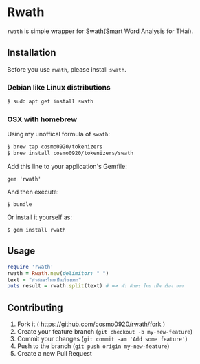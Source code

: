 # Rwath

`rwath` is simple wrapper for Swath(Smart Word Analysis for THai).

## Installation

Before you use `rwath`, please install `swath`.

### Debian like Linux distributions

```bash
$ sudo apt get install swath
```

### OSX with homebrew

Using my unoffical formula of `swath`:

```bash
$ brew tap cosmo0920/tokenizers
$ brew install cosmo0920/tokenizers/swath
```

Add this line to your application's Gemfile:

    gem 'rwath'

And then execute:

    $ bundle

Or install it yourself as:

    $ gem install rwath

## Usage

```ruby
require 'rwath'
rwath = Rwath.new(delimitor: " ")
text = "ตัวอักษรไทยเป็นเรื่องยาก"
puts result = rwath.split(text) # => ตัว อักษร ไทย เป็น เรื่อง ยาก
```

## Contributing

1. Fork it ( https://github.com/cosmo0920/rwath/fork )
2. Create your feature branch (`git checkout -b my-new-feature`)
3. Commit your changes (`git commit -am 'Add some feature'`)
4. Push to the branch (`git push origin my-new-feature`)
5. Create a new Pull Request
